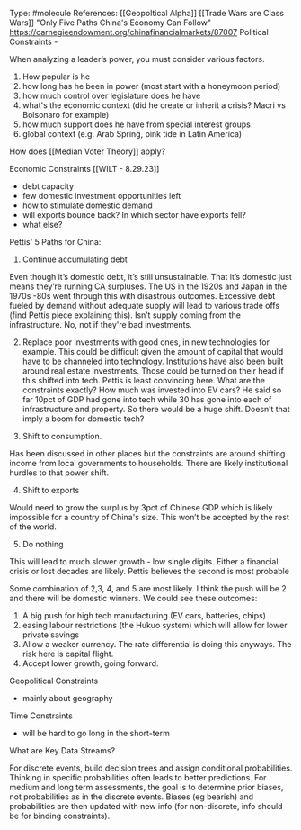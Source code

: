 Type: #molecule 
References: [[Geopoltical Alpha]] [[Trade Wars are Class Wars]]
"Only Five Paths China's Economy Can Follow"
https://carnegieendowment.org/chinafinancialmarkets/87007
Political Constraints - 

When analyzing a leader’s power, you must consider various factors.
1) How popular is he
2) how long has he been in power (most start with a honeymoon period)
3) how much control over legislature does he have
4) what's the economic context (did he create or inherit a crisis? Macri vs Bolsonaro for example)
5) how much support does he have from special interest groups
6) global context (e.g. Arab Spring, pink tide in Latin America)

How does [[Median Voter Theory]] apply?

Economic Constraints
[[WILT - 8.29.23]]
- debt capacity
- few domestic investment opportunities left
- how to stimulate domestic demand
- will exports bounce back? In which sector have exports fell?
- what else?

Pettis' 5 Paths for China:

1) Continue accumulating debt 

Even though it’s domestic debt, it’s still unsustainable. That it’s domestic just means they’re running CA surpluses. The US in the 1920s and Japan in the 1970s -80s went through this with disastrous outcomes. Excessive debt fueled by demand without adequate supply will lead to various trade offs (find Pettis piece explaining this). Isn’t supply coming from the infrastructure. No, not if they're bad investments.
  

2) Replace poor investments with good ones, in new technologies for example. This could be difficult given the amount of capital that would have to be channeled into technology. Institutions have also been built around real estate investments. Those could be turned on their head if this shifted into tech. Pettis is least convincing here. What are the constraints exactly? How much was invested into EV cars? He said so far 10pct of GDP had gone into tech while 30 has gone into each of infrastructure and property. So there would be a huge shift. Doesn’t that imply a boom for domestic tech?  

3) Shift to consumption.

Has been discussed in other places but the constraints are around shifting income from local governments to households. There are likely institutional hurdles to that power shift.

4) Shift to exports

Would need to grow the surplus by 3pct of Chinese GDP which is likely impossible for a country of China's size. This won’t be accepted by the rest of the world.  

5) Do nothing 

This will lead to much slower growth - low single digits. Either a financial crisis or lost decades are likely. Pettis believes the second is most probable
 

Some combination of 2,3, 4, and 5 are most likely. I think the push will be 2 and there will be domestic winners. We could see these outcomes:
1) A big push for high tech manufacturing (EV cars, batteries, chips)
2) easing labour restrictions (the Hukuo system) which will allow for lower private savings
3) Allow a weaker currency. The rate differential is doing this anyways. The risk here is capital flight.
4) Accept lower growth, going forward.







Geopolitical Constraints
- mainly about geography

Time Constraints
- will be hard to go long in the short-term 

What are Key Data Streams?


For discrete events, build decision trees and assign conditional probabilities. Thinking in specific probabilities often leads to better predictions. For medium and long term assessments, the goal is to determine prior biases, not probabilities as in the discrete events. 
Biases (eg bearish) and probabilities are then updated with new info (for non-discrete, info should be for binding constraints).

